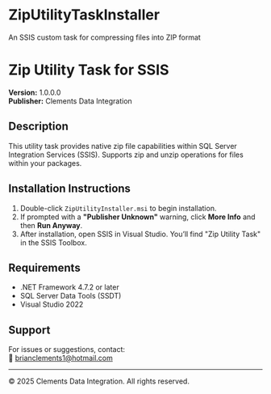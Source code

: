 # ZipUtilityTaskInstaller
An SSIS custom task for compressing files into ZIP format
# Zip Utility Task for SSIS
**Version:** 1.0.0.0  
**Publisher:** Clements Data Integration

## Description
This utility task provides native zip file capabilities within SQL Server Integration Services (SSIS). Supports zip and unzip operations for files within your packages.

## Installation Instructions
1. Double-click `ZipUtilityInstaller.msi` to begin installation.
2. If prompted with a **"Publisher Unknown"** warning, click **More Info** and then **Run Anyway**.
3. After installation, open SSIS in Visual Studio. You’ll find "Zip Utility Task" in the SSIS Toolbox.

## Requirements
- .NET Framework 4.7.2 or later
- SQL Server Data Tools (SSDT)
- Visual Studio 2022

## Support
For issues or suggestions, contact:  
📧 brianclements1@hotmail.com

---

© 2025 Clements Data Integration. All rights reserved.
